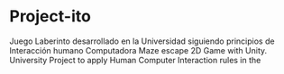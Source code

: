 # Project-ito
Juego Laberinto desarrollado en la Universidad siguiendo principios de Interacción humano Computadora
Maze escape 2D Game with Unity.
University Project to apply Human Computer Interaction rules in the 
